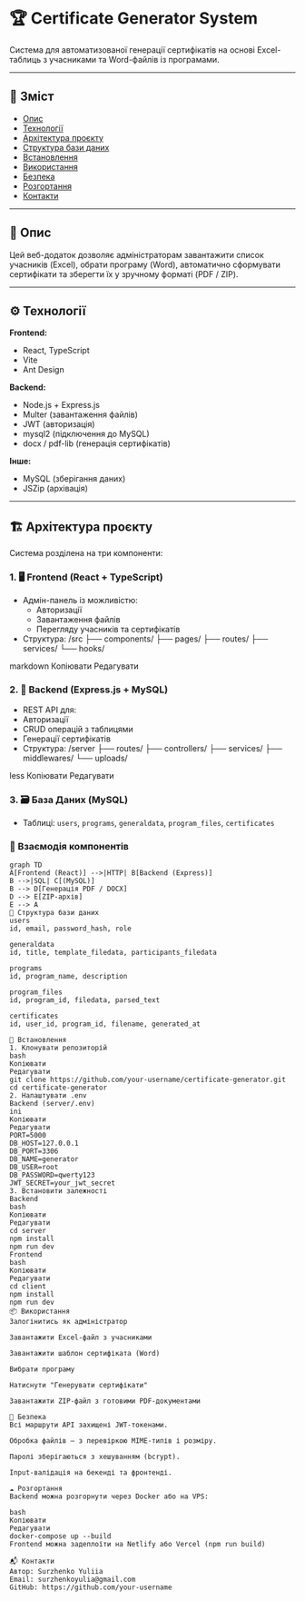 # 🏆 Certificate Generator System

Система для автоматизованої генерації сертифікатів на основі Excel-таблиць з учасниками та Word-файлів із програмами.

---

## 🔗 Зміст

- [Опис](#опис)
- [Технології](#технології)
- [Архітектура проєкту](#архітектура-проєкту)
- [Структура бази даних](#структура-бази-даних)
- [Встановлення](#встановлення)
- [Використання](#використання)
- [Безпека](#безпека)
- [Розгортання](#розгортання)
- [Контакти](#контакти)

---

## 📄 Опис

Цей веб-додаток дозволяє адміністраторам завантажити список учасників (Excel), обрати програму (Word), автоматично сформувати сертифікати та зберегти їх у зручному форматі (PDF / ZIP).

---

## ⚙️ Технології

**Frontend:**
- React, TypeScript
- Vite
- Ant Design

**Backend:**
- Node.js + Express.js
- Multer (завантаження файлів)
- JWT (авторизація)
- mysql2 (підключення до MySQL)
- docx / pdf-lib (генерація сертифікатів)

**Інше:**
- MySQL (зберігання даних)
- JSZip (архівація)

---

## 🏗 Архітектура проєкту

Система розділена на три компоненти:

### 1. 🖥️ Frontend (React + TypeScript)
- Адмін-панель із можливістю:
  - Авторизації
  - Завантаження файлів
  - Перегляду учасників та сертифікатів
- Структура:
/src
├── components/
├── pages/
├── routes/
├── services/
└── hooks/

markdown
Копіювати
Редагувати

### 2. 🔧 Backend (Express.js + MySQL)
- REST API для:
- Авторизації
- CRUD операцій з таблицями
- Генерації сертифікатів
- Структура:
/server
├── routes/
├── controllers/
├── services/
├── middlewares/
└── uploads/

less
Копіювати
Редагувати

### 3. 🗃️ База Даних (MySQL)
- Таблиці: `users`, `programs`, `generaldata`, `program_files`, `certificates`

### 🔄 Взаємодія компонентів

```mermaid
graph TD
A[Frontend (React)] -->|HTTP| B[Backend (Express)]
B -->|SQL| C[(MySQL)]
B --> D[Генерація PDF / DOCX]
D --> E[ZIP-архів]
E --> A
🧱 Структура бази даних
users
id, email, password_hash, role

generaldata
id, title, template_filedata, participants_filedata

programs
id, program_name, description

program_files
id, program_id, filedata, parsed_text

certificates
id, user_id, program_id, filename, generated_at

🚀 Встановлення
1. Клонувати репозиторій
bash
Копіювати
Редагувати
git clone https://github.com/your-username/certificate-generator.git
cd certificate-generator
2. Налаштувати .env
Backend (server/.env)
ini
Копіювати
Редагувати
PORT=5000
DB_HOST=127.0.0.1
DB_PORT=3306
DB_NAME=generator
DB_USER=root
DB_PASSWORD=qwerty123
JWT_SECRET=your_jwt_secret
3. Встановити залежності
Backend
bash
Копіювати
Редагувати
cd server
npm install
npm run dev
Frontend
bash
Копіювати
Редагувати
cd client
npm install
npm run dev
📦 Використання
Залогінитись як адміністратор

Завантажити Excel-файл з учасниками

Завантажити шаблон сертифіката (Word)

Вибрати програму

Натиснути "Генерувати сертифікати"

Завантажити ZIP-файл з готовими PDF-документами

🔐 Безпека
Всі маршрути API захищені JWT-токенами.

Обробка файлів — з перевіркою MIME-типів і розміру.

Паролі зберігаються з хешуванням (bcrypt).

Input-валідація на бекенді та фронтенді.

☁️ Розгортання
Backend можна розгорнути через Docker або на VPS:

bash
Копіювати
Редагувати
docker-compose up --build
Frontend можна задеплоїти на Netlify або Vercel (npm run build)

📬 Контакти
Автор: Surzhenko Yuliia
Email: surzhenkoyulia@gmail.com
GitHub: https://github.com/your-username


